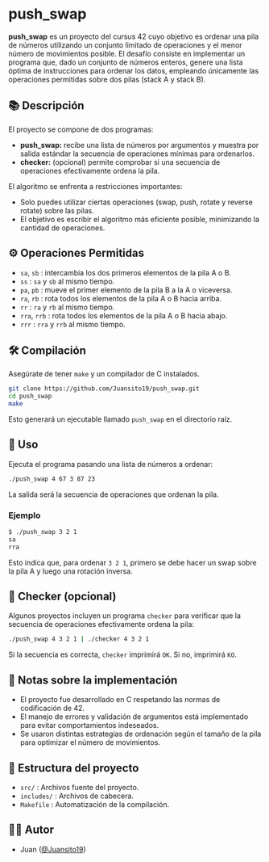 # push_swap

**push_swap** es un proyecto del cursus 42 cuyo objetivo es ordenar una pila de números utilizando un conjunto limitado de operaciones y el menor número de movimientos posible. El desafío consiste en implementar un programa que, dado un conjunto de números enteros, genere una lista óptima de instrucciones para ordenar los datos, empleando únicamente las operaciones permitidas sobre dos pilas (stack A y stack B).

## 📚 Descripción

El proyecto se compone de dos programas:

- **push_swap:** recibe una lista de números por argumentos y muestra por salida estándar la secuencia de operaciones mínimas para ordenarlos.
- **checker:** (opcional) permite comprobar si una secuencia de operaciones efectivamente ordena la pila.

El algoritmo se enfrenta a restricciones importantes:
- Solo puedes utilizar ciertas operaciones (swap, push, rotate y reverse rotate) sobre las pilas.
- El objetivo es escribir el algoritmo más eficiente posible, minimizando la cantidad de operaciones.

## ⚙️ Operaciones Permitidas

- `sa`, `sb` : intercambia los dos primeros elementos de la pila A o B.
- `ss` : `sa` y `sb` al mismo tiempo.
- `pa`, `pb` : mueve el primer elemento de la pila B a la A o viceversa.
- `ra`, `rb` : rota todos los elementos de la pila A o B hacia arriba.
- `rr` : `ra` y `rb` al mismo tiempo.
- `rra`, `rrb` : rota todos los elementos de la pila A o B hacia abajo.
- `rrr` : `rra` y `rrb` al mismo tiempo.

## 🛠️ Compilación

Asegúrate de tener `make` y un compilador de C instalados.

```bash
git clone https://github.com/Juansito19/push_swap.git
cd push_swap
make
```

Esto generará un ejecutable llamado `push_swap` en el directorio raíz.

## 🚀 Uso

Ejecuta el programa pasando una lista de números a ordenar:

```bash
./push_swap 4 67 3 87 23
```

La salida será la secuencia de operaciones que ordenan la pila.

### Ejemplo

```bash
$ ./push_swap 3 2 1
sa
rra
```

Esto indica que, para ordenar `3 2 1`, primero se debe hacer un swap sobre la pila A y luego una rotación inversa.

## 🧪 Checker (opcional)

Algunos proyectos incluyen un programa `checker` para verificar que la secuencia de operaciones efectivamente ordena la pila:

```bash
./push_swap 4 3 2 1 | ./checker 4 3 2 1
```

Si la secuencia es correcta, `checker` imprimirá `OK`. Si no, imprimirá `KO`.

## 📝 Notas sobre la implementación

- El proyecto fue desarrollado en C respetando las normas de codificación de 42.
- El manejo de errores y validación de argumentos está implementado para evitar comportamientos indeseados.
- Se usaron distintas estrategias de ordenación según el tamaño de la pila para optimizar el número de movimientos.

## 📂 Estructura del proyecto

- `src/` : Archivos fuente del proyecto.
- `includes/` : Archivos de cabecera.
- `Makefile` : Automatización de la compilación.

## 🧑‍💻 Autor

- Juan ([@Juansito19](https://github.com/Juansito19))
